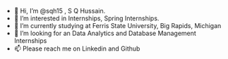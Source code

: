- 👋 Hi, I’m @sqh15 , S Q Hussain.
- 👀 I’m interested in Internships, Spring Internships.
- 🌱 I’m currently studying at Ferris State University, Big Rapids, Michigan
- 💞️ I’m looking for an Data Analytics and Database Management Internships
- 📫 Please reach me on Linkedin and Github

<!---
sqh15/sqh15 is a ✨ special ✨ repository because its `README.md` (this file) appears on your GitHub profile.
You can click the Preview link to take a look at your changes.
--->
